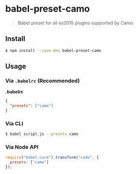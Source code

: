 # babel-preset-camo

> Babel preset for all es2015 plugins supported by Camo

## Install

```sh
$ npm install --save-dev babel-preset-camo
```

## Usage

### Via `.babelrc` (Recommended)

**.babelrc**

```json
{
  "presets": ["camo"]
}
```

### Via CLI

```sh
$ babel script.js --presets camo 
```

### Via Node API

```javascript
require("babel-core").transform("code", {
  presets: ["camo"]
});
```
